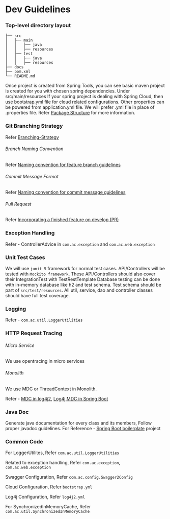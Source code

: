 # Dev Guidelines

### Top-level directory layout

    ├── src
    │   ├── main
    │   │   ├── java
    │   │   ├── resources
    │   ├── test
    │   │   ├── java
    │   │   ├── resources
    ├── docs
    ├── pom.xml
    └── README.md

Once project is created from Spring Tools, you can see basic maven project is created for you with chosen spring dependencies. 
Under src/main/resources If your spring project is dealing with Spring Cloud, then use bootstrap.yml file for cloud related configurations. Other properties can be powered from application.yml file.
We will prefer .yml file in place of .properties file.
Refer [Package Structure](https://docs.google.com/document/d/1pc0mhAToil6K3kmknUdrpfayNYGkRwvrTzx1lElYP08/edit#) for more information.

### Git Branching Strategy

Refer [Branching-Strategy](https://docs.google.com/document/d/1zMBsAFxcE93J0lr98zwoV5Cy89-2u5xigpR_eG1Ugns/edit#heading=h.5x0d5h95i329)

###### Branch Naming Convention

Refer [Naming convention for feature branch guidelines](https://docs.google.com/document/d/1zMBsAFxcE93J0lr98zwoV5Cy89-2u5xigpR_eG1Ugns/edit#heading=h.awhel6pw88o3)

###### Commit Message Format

Refer [Naming convention for commit message guidelines](https://docs.google.com/document/d/1zMBsAFxcE93J0lr98zwoV5Cy89-2u5xigpR_eG1Ugns/edit#heading=h.aggiqwqdmqn5)

###### Pull Request

Refer [Incorporating a finished feature on develop (PR)](https://docs.google.com/document/d/1zMBsAFxcE93J0lr98zwoV5Cy89-2u5xigpR_eG1Ugns/edit#heading=h.aggiqwqdmqn5)

### Exception Handling

Refer - ControllerAdvice in `com.ac.exception` and `com.ac.web.exception`
	
### Unit Test Cases

We will use `junit 5` framework for normal test cases.
API/Controllers will be tested with `Mockito framework`. These API/Controllers should also cover their IntegrationTest with TestRestTemplate
Database testing can be done with in-memory database like h2 and test schema.
Test schema should be part of `src/test/resources`.
All util, service, dao and controller classes should have full test coverage.

### Logging

Refer - `com.ac.util.LoggerUtilities`

### HTTP Request Tracing
###### Micro Service
We use opentracing in micro services

###### Monolith
We use MDC or ThreadContext in Monolith.

Refer - [MDC in log4j2](https://www.baeldung.com/mdc-in-log4j-2-logback), [Log4j MDC in Spring Boot](https://medium.com/sipios/how-to-use-log4j-and-mdc-in-java-spring-boot-application-26b1a77f5c3e)
			
### Java Doc

Generate java documentation for every class and its members, Follow proper javadoc guidelines.
For Reference - [Spring Boot boilerplate](https://gitlab.com/crazy-app-starters/spring-boot) project
	
### Common Code

For LoggerUtilites, Refer `com.ac.util.LoggerUtilities`

Related to exception handling, Refer `com.ac.exception`, `com.ac.web.exception`

Swagger Configuration, Refer `com.ac.config.Swagger2Config`

Cloud Configuration, Refer `bootstrap.yml`

Log4j Configuration, Refer `log4j2.yml`

For SynchronizedInMemoryCache, Refer `com.ac.util.SynchronizedInMemoryCache`
